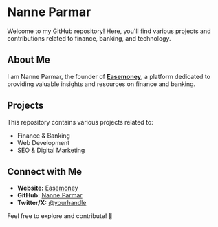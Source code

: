 # Nanne Parmar

Welcome to my GitHub repository! Here, you'll find various projects and contributions related to finance, banking, and technology.

## About Me
I am Nanne Parmar, the founder of **[Easemoney](https://easemoney.in/)**, a platform dedicated to providing valuable insights and resources on finance and banking. 

## Projects
This repository contains various projects related to:
- Finance & Banking
- Web Development
- SEO & Digital Marketing

## Connect with Me
- **Website:** [Easemoney](https://easemoney.in/)
- **GitHub:** [Nanne Parmar](https://github.com/easemoney)
- **Twitter/X:** [@yourhandle](https://twitter.com/nanneparmarr)

Feel free to explore and contribute! 🚀
